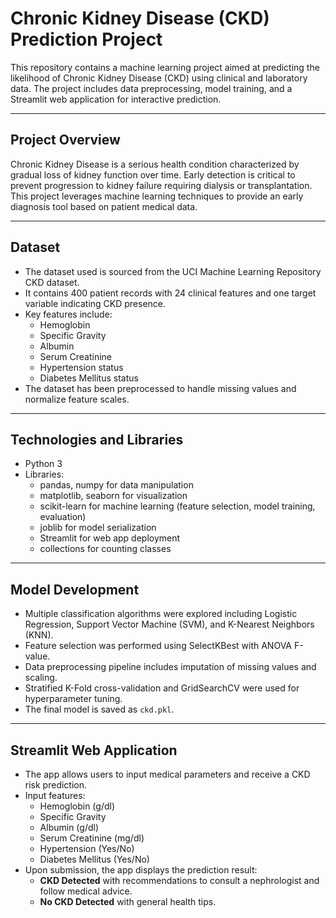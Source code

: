 # Chronic Kidney Disease (CKD) Prediction Project

This repository contains a machine learning project aimed at predicting the likelihood of Chronic Kidney Disease (CKD) using clinical and laboratory data. The project includes data preprocessing, model training, and a Streamlit web application for interactive prediction.

---

## Project Overview

Chronic Kidney Disease is a serious health condition characterized by gradual loss of kidney function over time. Early detection is critical to prevent progression to kidney failure requiring dialysis or transplantation. This project leverages machine learning techniques to provide an early diagnosis tool based on patient medical data.

---

## Dataset

- The dataset used is sourced from the UCI Machine Learning Repository CKD dataset.
- It contains 400 patient records with 24 clinical features and one target variable indicating CKD presence.
- Key features include:
  - Hemoglobin
  - Specific Gravity
  - Albumin
  - Serum Creatinine
  - Hypertension status
  - Diabetes Mellitus status
- The dataset has been preprocessed to handle missing values and normalize feature scales.

---

## Technologies and Libraries

- Python 3
- Libraries:
  - pandas, numpy for data manipulation
  - matplotlib, seaborn for visualization
  - scikit-learn for machine learning (feature selection, model training, evaluation)
  - joblib for model serialization
  - Streamlit for web app deployment
  - collections for counting classes

---

## Model Development

- Multiple classification algorithms were explored including Logistic Regression, Support Vector Machine (SVM), and K-Nearest Neighbors (KNN).
- Feature selection was performed using SelectKBest with ANOVA F-value.
- Data preprocessing pipeline includes imputation of missing values and scaling.
- Stratified K-Fold cross-validation and GridSearchCV were used for hyperparameter tuning.
- The final model is saved as `ckd.pkl`.

---

## Streamlit Web Application

- The app allows users to input medical parameters and receive a CKD risk prediction.
- Input features:
  - Hemoglobin (g/dl)
  - Specific Gravity
  - Albumin (g/dl)
  - Serum Creatinine (mg/dl)
  - Hypertension (Yes/No)
  - Diabetes Mellitus (Yes/No)
- Upon submission, the app displays the prediction result:
  - **CKD Detected** with recommendations to consult a nephrologist and follow medical advice.
  - **No CKD Detected** with general health tips.


